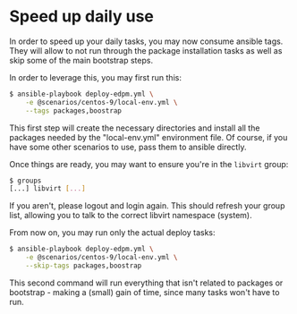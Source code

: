 # Speed up daily use
In order to speed up your daily tasks, you may now consume ansible tags. They
will allow to not run through the package installation tasks as well as skip
some of the main bootstrap steps.

In order to leverage this, you may first run this:
```Bash
$ ansible-playbook deploy-edpm.yml \
    -e @scenarios/centos-9/local-env.yml \
    --tags packages,boostrap
```
This first step will create the necessary directories and install all the
packages needed by the "local-env.yml" environment file. Of course, if you have
some other scenarios to use, pass them to ansible directly.

Once things are ready, you may want to ensure you're in the `libvirt` group:
```Bash
$ groups
[...] libvirt [...]
```

If you aren't, please logout and login again. This should refresh your group
list, allowing you to talk to the correct libvirt namespace (system).

From now on, you may run only the actual deploy tasks:
```Bash
$ ansible-playbook deploy-edpm.yml \
    -e @scenarios/centos-9/local-env.yml \
    --skip-tags packages,boostrap
```
This second command will run everything that isn't related to packages or
bootstrap - making a (small) gain of time, since many tasks won't have to run.
